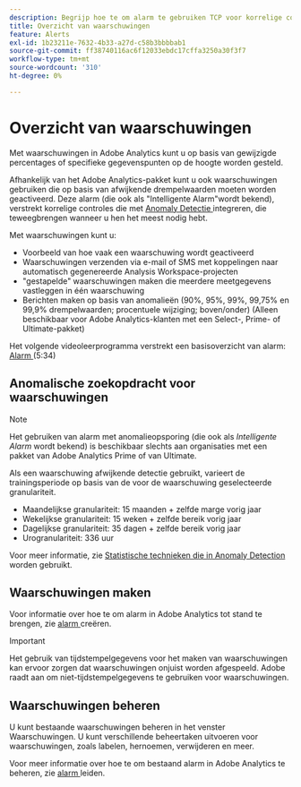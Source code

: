 ```yaml
---
description: Begrijp hoe te om alarm te gebruiken TCP voor korrelige controle over berichten, en integratie met anomalieopsporing toestaat.
title: Overzicht van waarschuwingen
feature: Alerts
exl-id: 1b23211e-7632-4b33-a27d-c58b3bbbbab1
source-git-commit: ff38740116ac6f12033ebdc17cffa3250a30f3f7
workflow-type: tm+mt
source-wordcount: '310'
ht-degree: 0%

---
```


# Overzicht van waarschuwingen

Met waarschuwingen in Adobe Analytics kunt u op basis van gewijzigde percentages of specifieke gegevenspunten op de hoogte worden gesteld.

Afhankelijk van het Adobe Analytics-pakket kunt u ook waarschuwingen gebruiken die op basis van afwijkende drempelwaarden moeten worden geactiveerd. Deze alarm (die ook als &quot;Intelligente Alarm&quot;wordt bekend), verstrekt korrelige controles die met [ Anomaly Detectie ](/help/analyze/analysis-workspace/c-anomaly-detection/anomaly-detection.md) integreren, die teweegbrengen wanneer u hen het meest nodig hebt.

Met waarschuwingen kunt u:

* Voorbeeld van hoe vaak een waarschuwing wordt geactiveerd
* Waarschuwingen verzenden via e-mail of SMS met koppelingen naar automatisch gegenereerde Analysis Workspace-projecten
* &quot;gestapelde&quot; waarschuwingen maken die meerdere meetgegevens vastleggen in één waarschuwing
* Berichten maken op basis van anomalieën (90%, 95%, 99%, 99,75% en 99,9% drempelwaarden; procentuele wijziging; boven/onder) (Alleen beschikbaar voor Adobe Analytics-klanten met een Select-, Prime- of Ultimate-pakket)

Het volgende videoleerprogramma verstrekt een basisoverzicht van alarm: [ Alarm ](https://experienceleague.adobe.com/docs/analytics-learn/tutorials/data-science/intelligent-alerts.html) (5:34)

## Anomalische zoekopdracht voor waarschuwingen

>[!NOTE]
>
>Het gebruiken van alarm met anomalieopsporing (die ook als _Intelligente Alarm_ wordt bekend) is beschikbaar slechts aan organisaties met een pakket van Adobe Analytics Prime of van Ultimate.

Als een waarschuwing afwijkende detectie gebruikt, varieert de trainingsperiode op basis van de voor de waarschuwing geselecteerde granulariteit.

* Maandelijkse granulariteit: 15 maanden + zelfde marge vorig jaar
* Wekelijkse granulariteit: 15 weken + zelfde bereik vorig jaar
* Dagelijkse granulariteit: 35 dagen + zelfde bereik vorig jaar
* Urogranulariteit: 336 uur

Voor meer informatie, zie [ Statistische technieken die in Anomaly Detection ](/help/analyze/analysis-workspace/c-anomaly-detection/statistics-anomaly-detection.md) worden gebruikt.

## Waarschuwingen maken

Voor informatie over hoe te om alarm in Adobe Analytics tot stand te brengen, zie [ alarm ](/help/components/c-alerts/alert-builder.md) creëren.

>[!IMPORTANT]
>
>Het gebruik van tijdstempelgegevens voor het maken van waarschuwingen kan ervoor zorgen dat waarschuwingen onjuist worden afgespeeld. Adobe raadt aan om niet-tijdstempelgegevens te gebruiken voor waarschuwingen.

## Waarschuwingen beheren

U kunt bestaande waarschuwingen beheren in het venster Waarschuwingen. U kunt verschillende beheertaken uitvoeren voor waarschuwingen, zoals labelen, hernoemen, verwijderen en meer.

Voor meer informatie over hoe te om bestaand alarm in Adobe Analytics te beheren, zie [ alarm ](/help/components/c-alerts/alert-manager.md) leiden.
